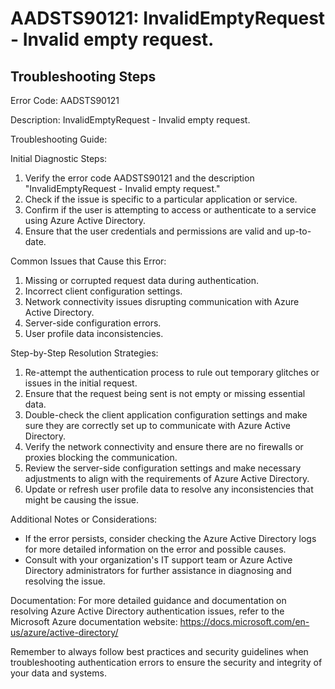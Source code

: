 
# AADSTS90121: InvalidEmptyRequest - Invalid empty request.


## Troubleshooting Steps
Error Code: AADSTS90121

Description: InvalidEmptyRequest - Invalid empty request.

Troubleshooting Guide:

Initial Diagnostic Steps:
1. Verify the error code AADSTS90121 and the description "InvalidEmptyRequest - Invalid empty request."
2. Check if the issue is specific to a particular application or service.
3. Confirm if the user is attempting to access or authenticate to a service using Azure Active Directory.
4. Ensure that the user credentials and permissions are valid and up-to-date.

Common Issues that Cause this Error:
1. Missing or corrupted request data during authentication.
2. Incorrect client configuration settings.
3. Network connectivity issues disrupting communication with Azure Active Directory.
4. Server-side configuration errors.
5. User profile data inconsistencies.

Step-by-Step Resolution Strategies:
1. Re-attempt the authentication process to rule out temporary glitches or issues in the initial request.
2. Ensure that the request being sent is not empty or missing essential data.
3. Double-check the client application configuration settings and make sure they are correctly set up to communicate with Azure Active Directory.
4. Verify the network connectivity and ensure there are no firewalls or proxies blocking the communication.
5. Review the server-side configuration settings and make necessary adjustments to align with the requirements of Azure Active Directory.
6. Update or refresh user profile data to resolve any inconsistencies that might be causing the issue.

Additional Notes or Considerations:
- If the error persists, consider checking the Azure Active Directory logs for more detailed information on the error and possible causes.
- Consult with your organization's IT support team or Azure Active Directory administrators for further assistance in diagnosing and resolving the issue.

Documentation:
For more detailed guidance and documentation on resolving Azure Active Directory authentication issues, refer to the Microsoft Azure documentation website: https://docs.microsoft.com/en-us/azure/active-directory/ 

Remember to always follow best practices and security guidelines when troubleshooting authentication errors to ensure the security and integrity of your data and systems.